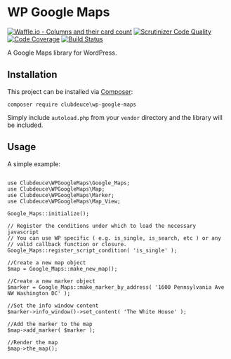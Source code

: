 # WP Google Maps

[![Waffle.io - Columns and their card count](https://badge.waffle.io/clubdeuce/wp-google-maps.svg?columns=all)](https://waffle.io/clubdeuce/wp-google-maps)
[![Scrutinizer Code Quality](https://scrutinizer-ci.com/g/clubdeuce/wp-google-maps/badges/quality-score.png?b=master)](https://scrutinizer-ci.com/g/clubdeuce/wp-google-maps/?branch=master)
[![Code Coverage](https://scrutinizer-ci.com/g/clubdeuce/wp-google-maps/badges/coverage.png?b=master)](https://scrutinizer-ci.com/g/clubdeuce/wp-google-maps/?branch=master)
[![Build Status](https://travis-ci.org/clubdeuce/wp-google-maps.svg?branch=master)](https://travis-ci.org/clubdeuce/wp-google-maps)

A Google Maps library for WordPress.


## Installation

This project can be installed via [Composer](https://getcomposer.org):

`composer require clubdeuce\wp-google-maps`

Simply include `autoload.php` from your `vendor` directory and the library will be included.


## Usage

A simple example:

```

use Clubdeuce\WPGoogleMaps\Google_Maps;
use Clubdeuce\WPGoogleMaps\Map;
use Clubdeuce\WPGoogleMaps\Marker;
use Clubdeuce\WPGoogleMaps\Map_View;

Google_Maps::initialize();

// Register the conditions under which to load the necessary javascript
// You can use WP specific ( e.g. is_single, is_search, etc ) or any 
// valid callback function or closure.
Google_Maps::register_script_condition( 'is_single' );

//Create a new map object
$map = Google_Maps::make_new_map();

//Create a new marker object
$marker = Google_Maps::make_marker_by_address( '1600 Pennsylvania Ave NW Washington DC' );

//Set the info window content
$marker->info_window()->set_content( 'The White House' );

//Add the marker to the map
$map->add_marker( $marker );

//Render the map
$map->the_map();
```